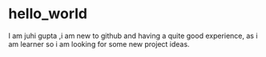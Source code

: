 # hello_world
I am juhi gupta ,i am new to github and having a quite good experience, as  i am learner so i am looking for some new project ideas.
